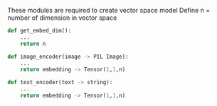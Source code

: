 These modules are required to create vector space model
Define n = number of dimension in vector space
```python
def get_embed_dim():
	...
	return n
```
```python
def image_encoder(image -> PIL Image):
	...
	return embedding -> Tensor(1,1,n)
```
```python
def text_encoder(text -> string):
	...
	return embedding -> Tensor(1,1,n)
```
